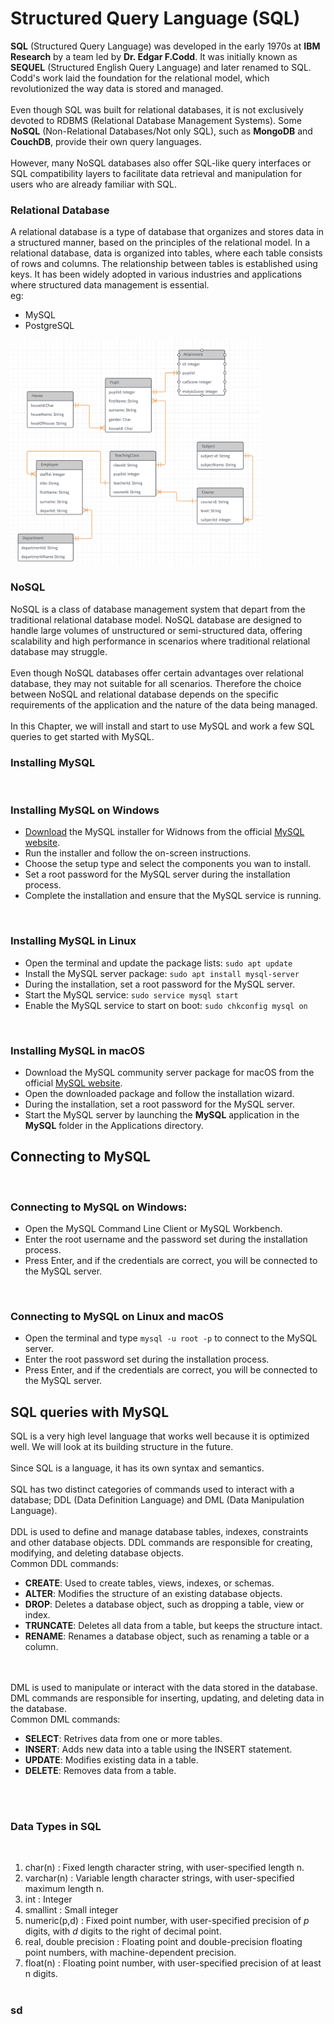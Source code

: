 # Structured Query Language (SQL)

**SQL** (Structured Query Language) was developed in the early 1970s at **IBM Research** by a team led by **Dr. Edgar F.Codd**. It was initially known as **SEQUEL** (Structured English Query Language) and later renamed to SQL. Codd's work laid the foundation for the relational model, which revolutionized the way data is stored and managed. 
<br><br>
Even though SQL was built for relational databases, it is not exclusively devoted to RDBMS (Relational Database Management Systems). Some **NoSQL** (Non-Relational Databases/Not only SQL), such as **MongoDB** and **CouchDB**, provide their own query languages. 
<br><br>
However, many NoSQL databases also offer SQL-like query interfaces or SQL compatibility layers to facilitate data retrieval and manipulation for users who are already familiar with SQL.

### Relational Database
A relational database is a type of database that organizes and stores data in a structured manner, based on the principles of the relational model. In a relational database, data is organized into tables, where each table consists of rows and columns. The relationship between tables is established using keys. It has been widely adopted in various industries and applications where structured data management is essential. <br>
eg: 
- MySQL
- PostgreSQL

<img src='./Images/relational-database-design.png' alt = 'Relational Database Design Diagram' width='400px'><br>

### NoSQL
NoSQL is a class of database management system that depart from the traditional relational database model. NoSQL database are designed to handle large volumes of unstructured or semi-structured data, offering scalability and high performance in scenarios where traditional relational database may struggle. <br><br>
Even though NoSQL databases offer certain advantages over relational database, they may not suitable for all scenarios. Therefore the choice between NoSQL and relational database depends on the specific requirements of the application and the nature of the data being managed.
<br><br>
In this Chapter, we will install and start to use MySQL and work a few SQL queries to get started with MySQL.

### Installing MySQL
<br>

### Installing MySQL on Windows
- [Download](https://dev.mysql.com/get/Downloads/MySQLInstaller/mysql-installer-community-8.0.33.0.msi) the MySQL installer for Widnows from the official [MySQL website](https://dev.mysql.com/).
- Run the installer and follow the on-screen instructions.
- Choose the setup type and select the components you wan to install.
- Set a root password for the MySQL server during the installation process.
- Complete the installation and ensure that the MySQL service is running.
<br>

### Installing MySQL in Linux
- Open the terminal and update the package lists: `sudo apt update`
- Install the MySQL server package: `sudo apt install mysql-server`
- During the installation, set a root password for the MySQL server.
- Start the MySQL service: `sudo service mysql start`
- Enable the MySQL service to start on boot: `sudo chkconfig mysql on`
<br>

### Installing MySQL in macOS
- Download the MySQL community server package for macOS from the official [MySQL website](https://dev.mysql.com/downloads/mysql/).
- Open the downloaded package and follow the installation wizard.
- During the installation, set a root password for the MySQL server.
- Start the MySQL server by launching the **MySQL** application in the **MySQL** folder in the Applications directory.

## Connecting to MySQL
<br>

### Connecting to MySQL on Windows:
- Open the MySQL Command Line Client or MySQL Workbench.
- Enter the root username and the password set during the installation process.
- Press Enter, and if the credentials are correct, you will be connected to the MySQL server.
<br>

### Connecting to MySQL on Linux and macOS
- Open the terminal and type `mysql -u root -p` to connect to the MySQL server.
- Enter the root password set during the installation process.
- Press Enter, and if the credentials are correct, you will be connected to the MySQL server.

## SQL queries with MySQL

SQL is a very high level language that works well because it is optimized well. We will look at its building structure in the future.
<br><br>
Since SQL is a language, it has its own syntax and semantics.
<br><br>
SQL has two distinct categories of commands used to interact with a database; DDL (Data Definition Language) and DML (Data Manipulation Language).
<br><br>
DDL is used to define and manage database tables, indexes, constraints and other database objects. DDL commands are responsible for creating, modifying, and deleting database objects.
<br>
Common DDL commands:
- **CREATE**: Used to create tables, views, indexes, or schemas.
- **ALTER**: Modifies the structure of an existing database objects.
- **DROP**: Deletes a database object, such as dropping a table, view or index.
- **TRUNCATE**: Deletes all data from a table, but keeps the structure intact.
- **RENAME**: Renames a database object, such as renaming a table or a column.

<br><br>
DML is used to manipulate or interact with the data stored in the database. DML commands are responsible for inserting, updating, and deleting data in the database.
<br>
Common DML commands:
- **SELECT**: Retrives data from one or more tables.
- **INSERT**: Adds new data into a table using the INSERT statement.
- **UPDATE**: Modifies existing data in a table.
- **DELETE**: Removes data from a table.

<br><br>

### Data Types in SQL

<br>

1. char(n) : Fixed length character string, with user-specified length n.
2. varchar(n) : Variable length character strings, with user-specified maximum length n.
3. int : Integer
4. smallint : Small integer
5. numeric(p,d) : Fixed point number, with user-specified precision of *p* digits, with *d* digits to the right of decimal point.
6. real, double precision : Floating point and double-precision floating point numbers, with machine-dependent precision.
7. float(n) : Floating point number, with user-specified precision of at least n digits.
<br><br>

### sd
